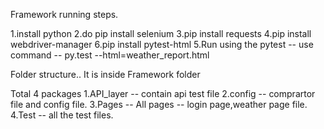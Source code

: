 Framework running steps.

1.install python
2.do pip install selenium
3.pip install requests
4.pip install webdriver-manager
6.pip install pytest-html
5.Run using the pytest -- use command -- py.test --html=weather_report.html

Folder structure..
It is inside Framework folder

Total 4 packages
1.API_layer -- contain api test file
2.config -- comprartor file and config file.
3.Pages -- All pages -- login page,weather page file.
4.Test -- all the test files.
